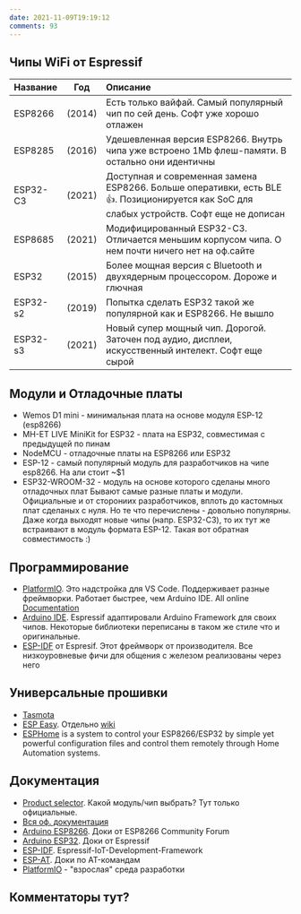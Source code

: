 ```yaml
---
date: 2021-11-09T19:19:12
comments: 93
---
```


## Чипы WiFi от Espressif

| Название |  Год   | Описание
:--------- | :----: | :----------
| ESP8266  | (2014) | Есть только вайфай. Самый популярный чип по сей день. Софт уже хорошо отлажен 
| ESP8285  | (2016) | Удешевленная версия ESP8266. Внутрь чипа уже встроено 1Mb флеш-памяти. В остально они идентичны
| ESP32-С3 | (2021) | Доступная и современная замена ESP8266. Больше оперативки, есть BLE 👍. Позиционируется как SoC для слабых устройств. Софт еще не дописан
| ESP8685  | (2021) | Модифицированный ESP32-С3. Отличается меньшим корпусом чипа. О нем почти ничего нет на оф.сайте
| ESP32    | (2015) | Более мощная версия с Bluetooth и двухядерным процессором. Дороже и глючная
| ESP32-s2 | (2019) | Попытка сделать ESP32 такой же популярной как и ESP8266. Не вышло
| ESP32-s3 | (2021) | Новый супер мощный чип. Дорогой. Заточен под аудио, дисплеи, искусственный интелект. Софт еще сырой

## Модули и Отладочные платы
- Wemos D1 mini - минимальная плата на основе модуля ESP-12 (esp8266)
- MH-ET LIVE MiniKit for ESP32 - плата на ESP32, совместимая с предыдущей по пинам
- NodeMCU - отладочные платы на ESP8266 или ESP32
- ESP-12 - самый популярный модуль для разработчиков на чипе esp8266. На али стоит ~$1
- ESP32-WROOM-32 - модуль на основе которого сделаны много отладочных плат
Бывают самые разные платы и модули. Официальные и от сторониих разработчиков, вплоть до кастомных плат сделаных с нуля. Но те что перечислены - довольно популярны. Даже когда выходят новые чипы (напр. ESP32-C3), то их тут же встраивают в модуль формата ESP-12. Такая вот обратная совместимость :) 

## Программирование
- [PlatformIO](https://platformio.org/platformio-ide). Это надстройка для VS Code. Поддерживает разные фреймворки. Работает быстрее, чем Arduino IDE. All online [Documentation](https://docs.platformio.org/en/latest/)
- [Arduino IDE](https://www.arduino.cc/en/software). Espressif адаптировали Arduino Framework для своих чипов. Некоторые библиотеки переписаны в таком же стиле что и оригинальные.
- [ESP-IDF](https://docs.espressif.com/projects/esp-idf/en/latest/esp32/) от Espresif. Этот фреймворк от производителя. Все низкоуровневые фичи для общения с железом реализованы через него

## Универсальные прошивки
- [Tasmota](https://tasmota.github.io/docs/)
- [ESP Easy](https://www.letscontrolit.com/index.php#ESPEasy). Отдельно [wiki](https://www.letscontrolit.com/wiki/index.php/ESPEasy#Introduction)
- [ESPHome](https://esphome.io/) is a system to control your ESP8266/ESP32 by simple yet powerful configuration files and control them remotely through Home Automation systems.

## Документация
- [Product selector](https://products.espressif.com/#/product-selector?language=en). Какой модуль/чип выбрать? Тут только официальные.
- [Вся оф. документация](https://www.espressif.com/en/support/documents/technical-documents)
- [Arduino ESP8266](https://arduino-esp8266.readthedocs.io/en/latest/). Доки от ESP8266 Community Forum
- [Arduino ESP32](https://docs.espressif.com/projects/arduino-esp32/en/latest/). Доки от Espressif
- [ESP-IDF](https://docs.espressif.com/projects/esp-idf/en/latest/esp32/). Espressif-IoT-Development-Framework
- [ESP-AT](https://docs.espressif.com/projects/esp-at/en/latest). Доки по AT-командам
- [PlatformIO](https://platformio.org/platformio-ide) - "взрослая" среда разработки

## Комментаторы тут?

